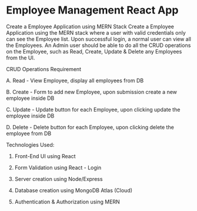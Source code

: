 
# Employee Management React App

Create a Employee Application using MERN Stack
Create a Employee Application using the MERN stack where a user with valid credentials only can see the Employee list. Upon successful login, a normal user can view all the Employees. An Admin user should be able to do all the CRUD operations on the Employee, such as Read, Create, Update & Delete any Employees from the UI.

CRUD Operations Requirement

A. Read - View Employee, display all employees from DB

B. Create - Form to add new Employee, upon submission create a new employee inside DB

C. Update - Update button for each Employee, upon clicking update the employee inside DB

D. Delete - Delete button for each Employee, upon clicking delete the employee from DB

Technologies Used:

1. Front-End UI using React

2. Form Validation using React - Login

3. Server creation using Node/Express

4. Database creation using MongoDB Atlas (Cloud)

5. Authentication & Authorization using MERN

